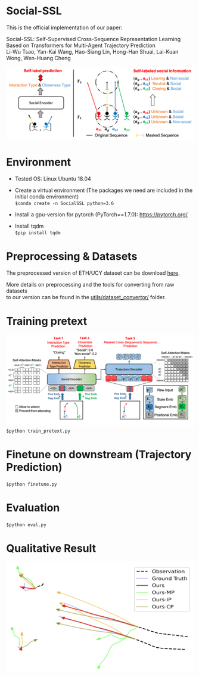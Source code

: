 # Social-SSL
This is the official implementation of our paper:

Social-SSL: Self-Supervised Cross-Sequence Representation Learning Based on Transformers for Multi-Agent Trajectory Prediction\
Li-Wu Tsao, Yan-Kai Wang, Hao-Siang Lin, Hong-Han Shuai, Lai-Kuan Wong, Wen-Huang Cheng

![](images/Social-SSL.png)

# Environment
- Tested OS: Linux Ubuntu 18.04

- Create a virtual environment (The packages we need are included in the initial conda environment)\
`$conda create -n SocialSSL python=3.6`

- Install a gpu-version for pytorch (PyTorch==1.7.0): https://pytorch.org/

- Install tqdm\
`$pip install tqdm`

# Preprocessing & Datasets
The preprocessed version of ETH/UCY dataset can be download [here](https://drive.google.com/drive/folders/1lz34zED9gC2-m17FmajLotJjtw0EKkB9?usp=sharing).

More details on preprocessing and the tools for converting from raw datasets <br> to our version can be found in the [utils/dataset_convertor/](https://github.com/ShiningKeyboarder/Social-SSL/tree/main/utils/dataset_convertor) folder.

# Training pretext
![](images/Pretext.png)
`$python train_pretext.py`

# Finetune on downstream (Trajectory Prediction)
`$python finetune.py`

# Evaluation
`$python eval.py`

# Qualitative Result
![](images/Qualitative.png)

